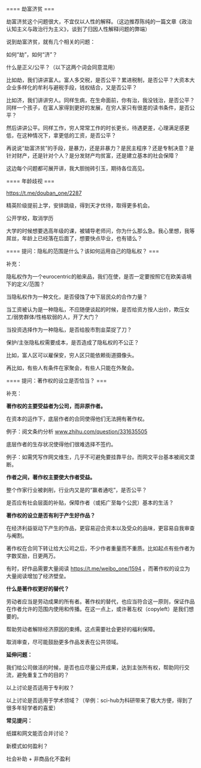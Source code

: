 


==== 劫富济贫  ===


劫富济贫这个问题很大，不宜仅以人性的解释。（这边推荐陈纯的一篇文章《政治认知主义与政治行为主义》，谈到了归因人性解释问题的弊端）

说到劫富济贫，就有几个相关的问题：

如何“劫”，如何“济”？

什么是正义/公平？（以下这两个词会同意混用）

比如劫，我们讲讲富人。富人多交税，是否公平？累进税制，是否公平？大资本大企业多样化的牟利与避税手段，钱权结合，又是否公平？

比如济，我们讲讲穷人。同样生病，在生命面前，你有治，我没钱治，是否公平？同样一个孩子，在富人家得到更好的发展，在穷人家只有很差的读书条件，是否公平？

然后讲讲公平。同样工作，穷人常常工作的时长更长，待遇更差，心理满足感更低，在这种情况下，拿更低的工资，是否公平？

再说说“劫富济贫”的手段，是暴力，还是非暴力？是民主程序？还是专制决意？是针对财产，还是针对个人？是分发财产均贫富，还是建立基本的社会保障？

这边每个问题都可展开讲，我大胆抛砖引玉，期待各位高见。


==== 年龄歧视  ===


https://t.me/douban_one/2287

精英阶级提前上学，安排跳级，得到天才优待，取得更多机会。

公开学校，取消学历

大学的时候想要选高年级的课，被辅导老师问，你为什么那么急。我心里想，我等屌丝，年龄上已经落在后面了，想要快点毕业，也有错么？


==== 提问：隐私的范围是什么？该如何运用自己的隐私权？  ===


补充：

隐私权作为一个eurocentric的舶来品，我们在使，是否一定要按照它在欧美语境下的定义/范围？

当隐私权作为一种文化，是否侵蚀了中下层民众的合作力量？

当工资被认为是一种隐私，不应随便谈起的时候，是否给资方按人出价，欺压女工/弱势群体/性格软弱的人，开了大门？

当投资选择作为一种隐私，是否给股市割韭菜捉了刀？

保护/主张隐私权需要成本，是否造成了隐私权的不公正？

比如，富人区可以雇保安，穷人区只能依赖街道摄像头。

再比如，有些人有条件在家聚会，有些人只能在外聚会。


==== 提问：著作权的设立是否恰当？  ===


补充：

**著作权的主要受益者为公司，而非原作者。**

在资本的运作下，底层作者的合同使得他们无法拥有著作权。

例子：阅文条约分析 www.zhihu.com/question/331635505

底层作者的生存状况使得他们很难选择不签约。

例子：如需凭写作网文维生，几乎不可避免要挂靠平台。而网文平台基本被阅文垄断。

**作者之间，著作权主要使大作者受益。**

整个作家行业被剥削，行业内又是的“赢者通吃”，是否公平？

是否应有社会层面的补贴，保障作者（或拓广至每个公民）基本的生活？

**著作权的设立是否有利于产生好作品？**

在经济利益驱动下产生的作品，更容易迎合资本以及受众的品味，更容易自我审查与阉割。

著作权在合同下转让给大公司之后，不少作者重量而不重质。比如起点有些作者为字数奖励，日更两万。

有时，好作品需要大量阅读 https://t.me/weibo_one/1594 。而著作权的设立为大量阅读增加了经济壁垒。

**什么是著作权更好的替代？**

劳动者应当是劳动成果的所有者。著作权的替代，也应当符合这一原则，保证作品在作者允许的范围内使用和传播。在这一点上，或许著左权（copyleft）是我们想要的。

帮助劳动者解除经济原因的束缚。这点需要社会更好的福利保障。

取消审查，尽可能鼓励更多作品发表在公共领域。

**延伸问题：**

我们给公司做活的时候，是否也应尽量公开成果，达到主张所有权，帮助同行交流，避免重复工作的目的？

以上讨论是否适用于专利权？

以上讨论是否适用于学术领域？（举例：sci-hub为科研带来了极大方便，得到了很多年轻学者的喜爱）

**常见提问：**

纸媒和网文能否合并讨论？

新模式如何盈利？

社会补助 + 非商品化不盈利